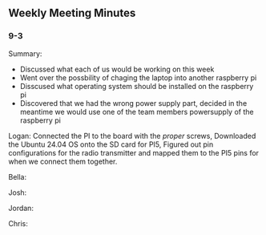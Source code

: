 ## Weekly Meeting Minutes

### 9-3

Summary:
* Discussed what each of us would be working on this week
* Went over the possbility of chaging the laptop into another raspberry pi
* Disscused what operating system should be installed on the raspberry pi
* Discovered that we had the wrong power supply part, decided in the meantime we would use one of the team members powersupply of the raspberry pi

Logan:
Connected the PI to the board with the *proper* screws,
Downloaded the Ubuntu 24.04 OS onto the SD card for PI5,
Figured out pin configurations for the radio transmitter and mapped them to the PI5 pins for when we connect them together.

Bella:

Josh:

Jordan:

Chris:

